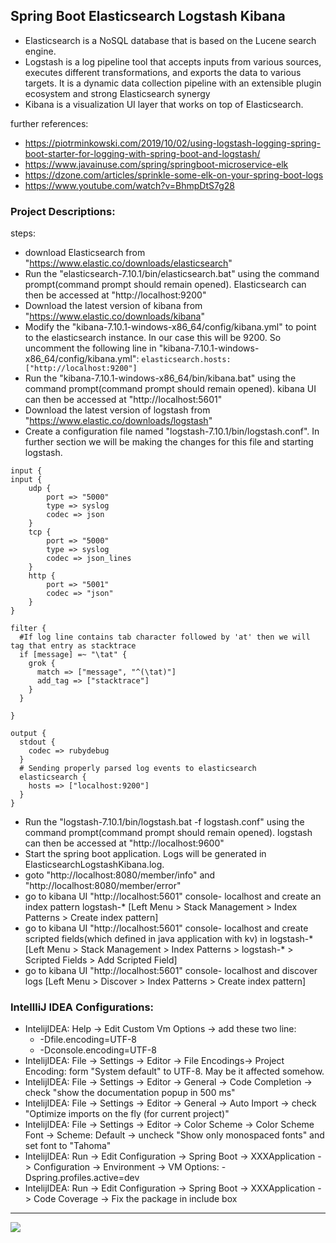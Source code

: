 ## Spring Boot Elasticsearch Logstash Kibana

- Elasticsearch is a NoSQL database that is based on the Lucene search engine.
- Logstash is a log pipeline tool that accepts inputs from various sources, executes different transformations, and exports the data to various targets. It is a dynamic data collection pipeline with an extensible plugin ecosystem and strong Elasticsearch synergy
- Kibana is a visualization UI layer that works on top of Elasticsearch.

further references:     
- https://piotrminkowski.com/2019/10/02/using-logstash-logging-spring-boot-starter-for-logging-with-spring-boot-and-logstash/
- https://www.javainuse.com/spring/springboot-microservice-elk
- https://dzone.com/articles/sprinkle-some-elk-on-your-spring-boot-logs
- https://www.youtube.com/watch?v=BhmpDtS7g28


### Project Descriptions:
steps:
- download Elasticsearch from "https://www.elastic.co/downloads/elasticsearch"
- Run the "elasticsearch-7.10.1/bin/elasticsearch.bat" using the command prompt(command prompt should remain opened). Elasticsearch can then be accessed at "http://localhost:9200"
- Download the latest version of kibana from "https://www.elastic.co/downloads/kibana"
- Modify the "kibana-7.10.1-windows-x86_64/config/kibana.yml" to point to the elasticsearch instance. In our case this will be 9200. So uncomment the following line in "kibana-7.10.1-windows-x86_64/config/kibana.yml":
  ```elasticsearch.hosts: ["http://localhost:9200"]```
- Run the "kibana-7.10.1-windows-x86_64/bin/kibana.bat" using the command prompt(command prompt should remain opened). kibana UI can then be accessed at "http://localhost:5601"
- Download the latest version of logstash from "https://www.elastic.co/downloads/logstash"
- Create a configuration file named "logstash-7.10.1/bin/logstash.conf". In further section we will be making the changes for this file and starting logstash.
```
input {
input {
    udp {
        port => "5000"
        type => syslog
        codec => json
    }
    tcp {
        port => "5000"
        type => syslog
        codec => json_lines
    }
    http {
        port => "5001"
        codec => "json"
    }
}
 
filter {
  #If log line contains tab character followed by 'at' then we will tag that entry as stacktrace
  if [message] =~ "\tat" {
    grok {
      match => ["message", "^(\tat)"]
      add_tag => ["stacktrace"]
    }
  }
 
}
 
output {
  stdout {
    codec => rubydebug
  }
  # Sending properly parsed log events to elasticsearch
  elasticsearch {
    hosts => ["localhost:9200"]
  }
}
```
- Run the "logstash-7.10.1/bin/logstash.bat -f logstash.conf" using the command prompt(command prompt should remain opened). logstash can then be accessed at "http://localhost:9600"
- Start the spring boot application. Logs will be generated in ElasticsearchLogstashKibana.log.
- goto "http://localhost:8080/member/info" and "http://localhost:8080/member/error" 
- go to kibana UI "http://localhost:5601" console- localhost and create an index pattern logstash-* [Left Menu > Stack Management > Index Patterns > Create index pattern]
- go to kibana UI "http://localhost:5601" console- localhost and create scripted fields(which defined in java application with kv) in logstash-* [Left Menu > Stack Management > Index Patterns > logstash-* > Scripted Fields > Add Scripted Field]
- go to kibana UI "http://localhost:5601" console- localhost and discover logs [Left Menu > Discover > Index Patterns > Create index pattern]

### IntellliJ IDEA Configurations:
- IntelijIDEA: Help -> Edit Custom Vm Options -> add these two line:
    - -Dfile.encoding=UTF-8
    - -Dconsole.encoding=UTF-8
- IntelijIDEA: File -> Settings -> Editor -> File Encodings-> Project Encoding: form "System default" to UTF-8. May be it affected somehow.
- IntelijIDEA: File -> Settings -> Editor -> General -> Code Completion -> check "show the documentation popup in 500 ms"
- IntelijIDEA: File -> Settings -> Editor -> General -> Auto Import -> check "Optimize imports on the fly (for current project)"
- IntelijIDEA: File -> Settings -> Editor -> Color Scheme -> Color Scheme Font -> Scheme: Default -> uncheck "Show only monospaced fonts" and set font to "Tahoma"
- IntelijIDEA: Run -> Edit Configuration -> Spring Boot -> XXXApplication -> Configuration -> Environment -> VM Options: -Dspring.profiles.active=dev
- IntelijIDEA: Run -> Edit Configuration -> Spring Boot -> XXXApplication -> Code Coverage -> Fix the package in include box

<hr/>
<a href="mailto:eng.motahari@gmail.com?"><img src="https://img.shields.io/badge/gmail-%23DD0031.svg?&style=for-the-badge&logo=gmail&logoColor=white"/></a>

